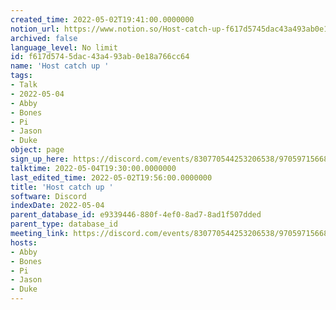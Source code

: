 ```yaml
---
created_time: 2022-05-02T19:41:00.0000000
notion_url: https://www.notion.so/Host-catch-up-f617d5745dac43a493ab0e18a766cc64
archived: false
language_level: No limit
id: f617d574-5dac-43a4-93ab-0e18a766cc64
name: 'Host catch up '
tags:
- Talk
- 2022-05-04
- Abby
- Bones
- Pi
- Jason
- Duke
object: page
sign_up_here: https://discord.com/events/830770544253206538/970597156681568276
talktime: 2022-05-04T19:30:00.0000000
last_edited_time: 2022-05-02T19:56:00.0000000
title: 'Host catch up '
software: Discord
indexDate: 2022-05-04
parent_database_id: e9339446-880f-4ef0-8ad7-8ad1f507dded
parent_type: database_id
meeting_link: https://discord.com/events/830770544253206538/970597156681568276
hosts:
- Abby
- Bones
- Pi
- Jason
- Duke
---
```





